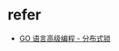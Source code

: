 # refer

- [GO 语言高级编程 - 分布式锁](https://chai2010.cn/advanced-go-programming-book/ch6-cloud/ch6-02-lock.html)
